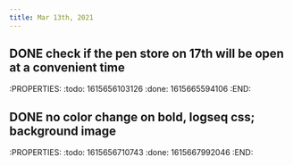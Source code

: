 ```yaml
---
title: Mar 13th, 2021
---
```


## DONE check if the pen store on 17th will be open at a convenient time
:PROPERTIES:
:todo: 1615656103126
:done: 1615665594106
:END:
## DONE no color change on bold, logseq css; background image
:PROPERTIES:
:todo: 1615656710743
:done: 1615667992046
:END:
